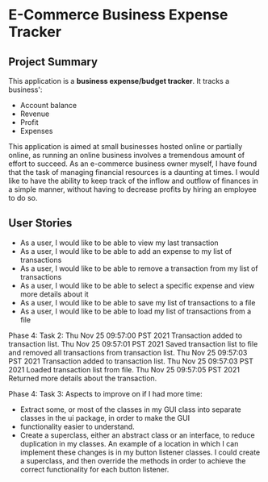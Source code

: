 # E-Commerce Business Expense Tracker

## Project Summary

This application is a **business expense/budget tracker**. It tracks a business':

* Account balance
* Revenue
* Profit
* Expenses

This application is aimed at small businesses hosted online or partially online, as running an online business involves
a tremendous amount of effort to succeed. As an e-commerce business owner myself, I have found that the task of managing
financial resources is a daunting at times. I would like to have the ability to keep track of the inflow and outflow of 
finances in a simple manner, without having to decrease profits by hiring an employee to do so.

## User Stories

* As a user, I would like to be able to view my last transaction
* As a user, I would like to be able to add an expense to my list of transactions
* As a user, I would like to be able to remove a transaction from my list of transactions
* As a user, I would like to be able to select a specific expense and view more details about it
* As a user, I would like to be able to save my list of transactions to a file
* As a user, I would like to be able to load my list of transactions from a file

Phase 4: Task 2:
Thu Nov 25 09:57:00 PST 2021
Transaction added to transaction list.
Thu Nov 25 09:57:01 PST 2021
Saved transaction list to file and removed all transactions from transaction list.
Thu Nov 25 09:57:03 PST 2021
Transaction added to transaction list.
Thu Nov 25 09:57:03 PST 2021
Loaded transaction list from file.
Thu Nov 25 09:57:05 PST 2021
Returned more details about the transaction.

Phase 4: Task 3:
Aspects to improve on if I had more time:
- Extract some, or most of the classes in my GUI class into separate classes in the ui package, in order to make the GUI
- functionality easier to understand. 
- Create a superclass, either an abstract class or an interface, to reduce duplication in my classes. An example of a 
location in which I can implement these changes is in my button listener classes. I could create a superclass, and then
override the methods in order to achieve the correct functionality for each button listener.
